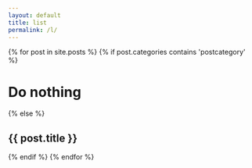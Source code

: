 ```yaml
---
layout: default
title: list
permalink: /l/
---
```

{% for post in site.posts %}
  {% if post.categories contains 'postcategory' %}
    <h1>Do nothing</h1>
  {% else %}
    <h2>{{ post.title }}</h2>
  {% endif %}
{% endfor %}